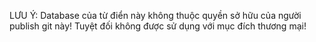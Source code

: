 LƯU Ý: Database của từ điển này không thuộc quyền sở hữu của người publish git này! Tuyệt đối không được sử dụng với mục đích thương mại!
